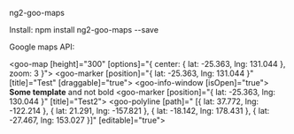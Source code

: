 ng2-goo-maps

Install:
npm install ng2-goo-maps --save


Google maps API:

<goo-map [height]="300" [options]="{
center: { lat: -25.363, lng: 131.044 },
zoom: 3 }">
    <goo-marker [position]="{ lat: -25.363, lng: 131.044 }" [title]="Test" [draggable]="true">
        <goo-info-window [isOpen]="true">
        <b>Some template</b> and not bold
        </goo-info-window>
    </goo-marker>
    <goo-marker [position]="{ lat: -25.363, lng: 130.044 }" [title]="Test2"></goo-marker>
    <goo-polyline [path]="
    [{ lat: 37.772, lng: -122.214 },
    { lat: 21.291, lng: -157.821 },
    { lat: -18.142, lng: 178.431 },
    { lat: -27.467, lng: 153.027 }]" [editable]="true"></goo-polyline>
</goo-map>